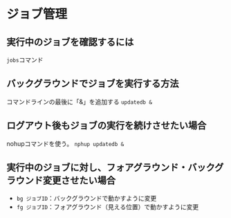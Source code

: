 # ジョブ管理

## 実行中のジョブを確認するには

`jobs`コマンド

## バックグラウンドでジョブを実行する方法

コマンドラインの最後に「&」を追加する
`updatedb &`

## ログアウト後もジョブの実行を続けさせたい場合

nohupコマンドを使う。
`nphup updatedb &`

## 実行中のジョブに対し、フォアグラウンド・バックグラウンド変更させたい場合

- `bg ジョブID`：バックグラウンドで動かすように変更
- `fg ジョブID`：フォアグラウンド（見える位置）で動かすように変更
